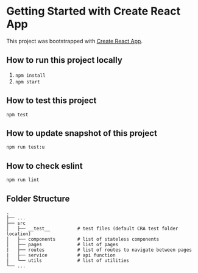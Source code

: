 # Getting Started with Create React App

This project was bootstrapped with [Create React App](https://github.com/facebook/create-react-app).

## How to run this project locally

1. `npm install`
2. `npm start`

## How to test this project

`npm test`

## How to update snapshot of this project

`npm run test:u`

## How to check eslint

`npm run lint`

## Folder Structure
    .
    ├── ...
    ├── src                    
    │   ├── __test__          # test files (default CRA test folder location)
    │   ├── components        # list of stateless components 
    │   ├── pages             # list of pages 
    |   ├── routes            # list of routes to navigate between pages
    |   ├── service           # api function
    |   └── utils             # list of utilities
    └── ...
